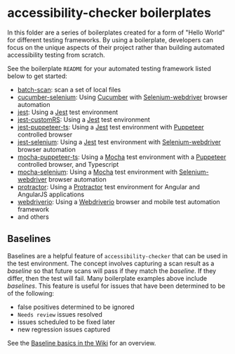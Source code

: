 # accessibility-checker boilerplates

In this folder are a series of boilerplates created for a form
of "Hello World" for different testing frameworks.
By using a boilerplate, developers can focus on the unique aspects of their project rather than building automated accessibility testing from scratch.

See the boilerplate `README` for your automated testing framework listed below to get started:

- [batch-scan](batch-scan): scan a set of local files
- [cucumber-selenium](cucumber-selenium): Using [Cucumber](https://www.npmjs.com/package/cucumber) with [Selenium-webdriver](https://www.npmjs.com/package/selenium-webdriver) browser automation
- [jest](jest): Using a [Jest](https://www.npmjs.com/package/jest) test environment
- [jest-customRS](jest-customRS): Using a [Jest](https://www.npmjs.com/package/jest) test environment
- [jest-puppeteer-ts](jest-puppeteer-ts): Using a [Jest](https://www.npmjs.com/package/jest) test environment with [Puppeteer](https://www.npmjs.com/package/puppeteer) controlled browser
- [jest-selenium](jest-selenium): Using a [Jest](https://www.npmjs.com/package/jest) test environment with [Selenium-webdriver](https://www.npmjs.com/package/selenium-webdriver) browser automation
- [mocha-puppeteer-ts](mocha-puppeteer-ts): Using a [Mocha](https://www.npmjs.com/package/mocha) test environment with a [Puppeteer](https://www.npmjs.com/package/puppeteer) controlled browser, and Typescript
- [mocha-selenium](mocha-selenium): Using a [Mocha](https://www.npmjs.com/package/mocha) test environment with [Selenium-webdriver](https://www.npmjs.com/package/selenium-webdriver) browser automation
- [protractor](protractor): Using a [Protractor](https://www.npmjs.com/package/protractor) test environment for Angular and AngularJS applications
- [webdriverio](webdriverio): Using a [Webdriverio](https://www.npmjs.com/package/webdriverio) browser and mobile test automation framework
- and others

## Baselines

Baselines are a helpful feature of `accessibility-checker` that can be used in the test environment. The concept involves capturing a scan result as a _baseline_ so that future scans will pass if they match the _baseline_. If they differ, then the test will fail.
Many boilerplate examples above include _baselines_.
This feature is useful for issues that have been determined to be of the following:

- false positives determined to be ignored
- `Needs review` issues resolved
- issues scheduled to be fixed later
- new regression issues captured

See the [Baseline basics in the Wiki](https://github.com/IBMa/equal-access/wiki#baseline-basics) for an overview.
